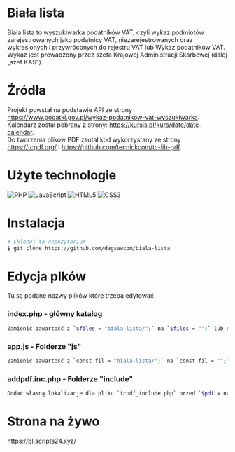 # Biała lista

Biała lista to wyszukiwarka podatników VAT, czyli wykaz podmiotów zarejestrowanych jako podatnicy VAT, niezarejestrowanych oraz wykreślonych i przywróconych do rejestru VAT lub Wykaz podatników VAT. Wykaz jest prowadzony przez szefa Krajowej Administracji Skarbowej (dalej „szef KAS”).

# Źródła

Projekt powstał na podstawie API ze strony https://www.podatki.gov.pl/wykaz-podatnikow-vat-wyszukiwarka.  
Kalendarz został pobrany z strony: https://kursjs.pl/kurs/date/date-calendar.  
Do tworzenia plików PDF zsotał kod wykorzystany ze strony https://tcpdf.org/ i https://github.com/tecnickcom/tc-lib-pdf.  

# Użyte technologie

![PHP](https://img.shields.io/badge/php-%23777BB4.svg?style=for-the-badge&logo=php&logoColor=white)
![JavaScript](https://img.shields.io/badge/javascript-%23323330.svg?style=for-the-badge&logo=javascript&logoColor=%23F7DF1E)
![HTML5](https://img.shields.io/badge/html5-%23E34F26.svg?style=for-the-badge&logo=html5&logoColor=white)
![CSS3](https://img.shields.io/badge/css3-%231572B6.svg?style=for-the-badge&logo=css3&logoColor=white)

# Instalacja
```bash
# Sklonuj to repozytorium
$ git clone https://github.com/dagsawcom/biala-lista
```

# Edycja plków

Tu są podane nazwy plików które trzeba edytować

### index.php - główny katalog

```bash
Zamienić zawartość z `$files = "biala-lista/";` na `$files = "";` lub na `$files = "*inna nazwa katalogu na lokolnym serwerze";.
```

### app.js - Folderze "js"

```bash
Zamienić zawartość z `const fil = "biala-lista/";` na `const fil = "";` lub na `const fil = "*inna nazwa katalogu na lokolnym serwerze";.
```

### addpdf.inc.php - Folderze "include"

```bash
Dodać własną lokalizacje dla pliku `tcpdf_include.php` przed `$pdf = new TCPDF(PDF_PAGE_ORIENTATION, PDF_UNIT, PDF_PAGE_FORMAT, true, 'UTF-8', false);`.
```

# Strona na żywo

https://bl.scripts24.xyz/